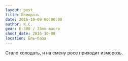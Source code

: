 ```yaml
---
layout: post
title: Изморозь
date: 2016-10-09 00:00:00
author: К.С.
gear: E-300 / 35mm macro
shoot_date: 2016-10-08
location: Ёль-база
---
```


Стало холодать, и на смену росе приходит изморозь.
